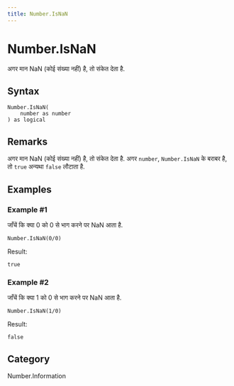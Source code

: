 ```yaml
---
title: Number.IsNaN
---
```


# Number.IsNaN


अगर मान NaN (कोई संख्या नहीं) है, तो संकेत देता है.


## Syntax

```powerquery
Number.IsNaN(
    number as number
) as logical
```


## Remarks

अगर मान NaN (कोई संख्या नहीं) है, तो संकेत देता है. अगर <code>number</code>, <code>Number.IsNaN</code> के बराबर है, तो <code>true</code> अन्यथा <code>false</code> लौटाता है.


## Examples

### Example #1 
जाँचें कि क्या 0 को 0 से भाग करने पर NaN आता है.
```powerquery
Number.IsNaN(0/0)
```

Result: 
```powerquery
true
```


### Example #2 
जाँचें कि क्या 1 को 0 से भाग करने पर NaN आता है.
```powerquery
Number.IsNaN(1/0)
```

Result: 
```powerquery
false
```




## Category
Number.Information
